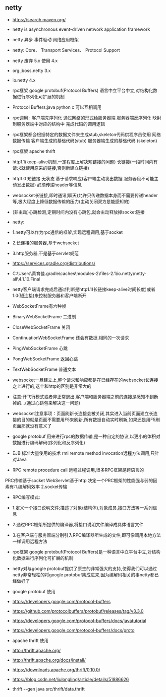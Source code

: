 ## netty
- https://search.maven.org/

- netty is asynchronous event-driven network application framework
- netty 异步 事件驱动 网络应用框架
- netty:  Core、 Transport Services、 Protocol Support
- netty  废弃 5.x    使用 4.x
- org.jboss.netty   3.x
- io.netty          4.x

- rpc框架 google protobuf(Protocol Buffers)   语言中立平台中立,对结构化数据进行序列化可扩展的机制
- Protocol Buffers:java python c 可以互相调用
- rpc调用 : 客户端先序列化 通过网络的形式给服务器端 服务器端反序列化  映射到服务器端中对应的结构中 完成代码的调用逻辑
- rpc框架都会根据特定的数据文件来生成stub,skeleton代码供程序员使用   网络数据传输  客户端生成的基础代码(stub)   服务器端生成的基础代码 (skeleton)

- rpc框架 apache thrift

- http1.1(keep-alive机制,一定程度上解决短链接的问题) 长链接(一段时间内有请求就使用原来的链接,否则新建立链接) 
- http1.0 短链接 无状态 基于请求响应(客户端主动发出数据 服务器段不可能主动发出数据)  必须传递header等信息
- websocket长链接,即时通讯(聊天)允许只传递数据本身而不需要传递header等,极大程度上降低数据传输的压力(主动关闭双方是能感知的)  
- (非主动)心跳检测,定期时间内没有心跳包,就会主动释放掉socket链接

- netty:
- 1.netty可以作为rpc通信的框架,实现远程调用,基于socket
- 2.长连接的服务器,基于websocket
- 3.http服务器,不是基于servlet规范

- https://services.gradle.org/distributions/
- C:\Users\黄育佳\.gradle\caches\modules-2\files-2.1\io.netty\netty-all\4.1.10.Final

- netty客户端请求完成后通过判断是http1.1(长链接keep-alive时间长度)或者1.0(短连接)来控制服务器和客户端断开

- WebSocketFrame有六种帧
- BinaryWebSocketFrame  二进制
- CloseWebSocketFrame   关闭
- ContinuationWebSocketFrame 还会有数据,相同的一次请求
- PingWebSocketFrame  心跳
- PongWebSocketFrame  返回心跳
- TextWebSocketFrame  普通文本

- websocket一旦建立上,整个请求和响应都是在已经存在的websocket长连接之上进行的,这个和http的区别是非常大的
- 注意:开飞行模式或者非正常退出,客户端和服务器端之前的连接是感知不到断掉的...(通过心跳包来解决这一问题)
- websocket注意事项：页面刷新长连接会被关闭,其实进入当前页面建立长连接的目的就是页面不需要用F5来刷新,所有数据自动实时刷新,如果还是用F5刷页面那就没有意义了
- google protobuf 用来进行rpc的数据传输,是一种自定的协议,以更小的体积对数据进行编码解码(序列化和反序列化)
- EJB 标准大量使用的技术 rmi remote method invocation远程方法调用,只针对Java
- RPC remote procedure call 远程过程调用,很多RPC框架是跨语言的

PRC传输基于socket WebServlet基于http
决定一个PRC框架的性能强与弱的因素有:1.编解码效率 2.socket传输
- RPC编写模式:
- 1.定义一个接口说明文件;描述了对象(结构体),对象成员,接口方法等一系列信息
- 2.通过RPC框架所提供的编译器,将接口说明文件编译成具体语言文件
- 3.在客户端与服务器端分别引入RPC编译器所生成的文件,即可像调用本地方法一样调用远程方法


- rpc框架 google protobuf(Protocol Buffers)是一种语言中立平台中立,对结构化数据进行序列化可扩展的机制
- netty对与google protobuf提供了原生的非常强大的支持,使得我们可以通过netty非常轻松的将google protobuf集成进来,因为编解码相关的事netty都已经做好了

- google protobuf 使用
- https://developers.google.com/protocol-buffers
- https://github.com/protocolbuffers/protobuf/releases/tag/v3.3.0
- https://developers.google.com/protocol-buffers/docs/javatutorial
- https://developers.google.com/protocol-buffers/docs/proto

- apache thrift 使用
- http://thrift.apache.org/
- http://thrift.apache.org/docs/install/
- https://downloads.apache.org/thrift/0.10.0/
- https://blog.csdn.net/liulongling/article/details/51886626
- thrift --gen java src/thrift/data.thrift
